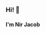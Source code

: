 ### Hi! 👋
#### I'm Nir Jacob
  
<!--   <img src="https://github.com/nirjacob/Github-stats/blob/master/generated/overview.svg">
  <img src="https://github.com/nirjacob/Github-stats/blob/master/generated/languages.svg"> -->
</p>
